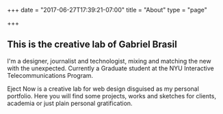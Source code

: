 +++
date = "2017-06-27T17:39:21-07:00"
title = "About"
type = "page"

+++
## This is the creative lab of Gabriel Brasil

I'm a designer, journalist and technologist, mixing and matching the new with the unexpected. Currently a Graduate student at the NYU Interactive Telecommunications Program.

Eject Now is a creative lab for web design disguised as my personal portfolio. Here you will find some projects, works and sketches for clients, academia or just plain personal gratification.
